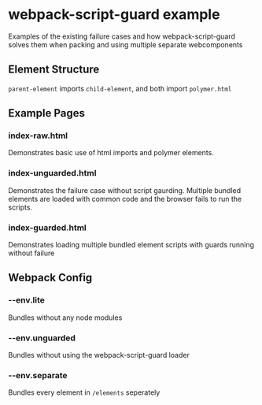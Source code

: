 # webpack-script-guard example

Examples of the existing failure cases and how webpack-script-guard solves them when packing and using multiple separate webcomponents

## Element Structure
`parent-element` imports `child-element`, and both import `polymer.html`

## Example Pages
### index-raw.html
Demonstrates basic use of html imports and polymer elements.

### index-unguarded.html
Demonstrates the failure case without script gaurding. Multiple bundled elements are loaded with common code and the browser fails to run the scripts.

### index-guarded.html
Demonstrates loading multiple bundled element scripts with guards running without failure

## Webpack Config
### --env.lite
Bundles without any node modules

### --env.unguarded
Bundles without using the webpack-script-guard loader

### --env.separate
Bundles every element in `/elements` seperately